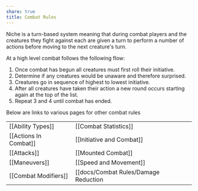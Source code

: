 ```yaml
---
share: true
title: Combat Rules
---
```

Niche is a turn-based system meaning that during combat players and the creatures they fight against each are given a turn to perform a number of actions before moving to the next creature's turn.

At a high level combat follows the following flow:

1. Once combat has begun all creatures must first roll their initiative.
2. Determine if any creatures would be unaware and therefore surprised.
3. Creatures go in sequence of highest to lowest initiative.
4. After all creatures have taken their action a new round occurs starting again at the top of the list.
5. Repeat 3 and 4 until combat has ended.

Below are links to various pages for other combat rules

|                       |                           |
| --------------------- | ------------------------- |
| [[Ability Types]]     | [[Combat Statistics]]     |
| [[Actions In Combat]] | [[Initiative and Combat]] |
| [[Attacks]]           | [[Mounted Combat]]        |
| [[Maneuvers]]         | [[Speed and Movement]]    |
| [[Combat Modifiers]]  | [[docs/Combat Rules/Damage Reduction|Damage Reduction]]      |
